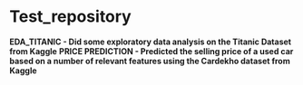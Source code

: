# Test_repository
**EDA_TITANIC - Did some exploratory data analysis on the Titanic Dataset from Kaggle**
**PRICE PREDICTION - Predicted the selling price of a used car based on a number of relevant features using the Cardekho dataset from Kaggle**
